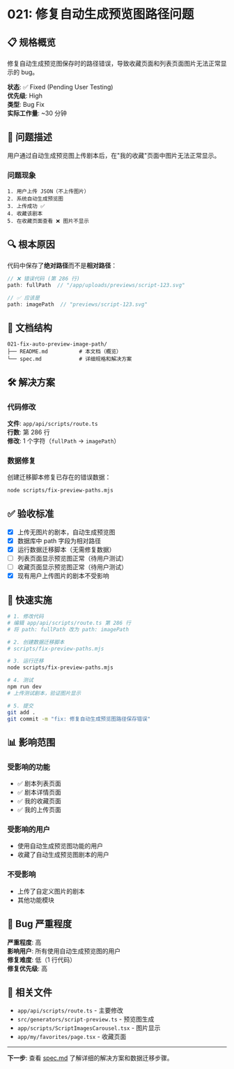 # 021: 修复自动生成预览图路径问题

## 📋 规格概览

修复自动生成预览图保存时的路径错误，导致收藏页面和列表页面图片无法正常显示的 bug。

**状态**: ✅ Fixed (Pending User Testing)  
**优先级**: High  
**类型**: Bug Fix  
**实际工作量**: ~30 分钟

## 🎯 问题描述

用户通过自动生成预览图上传剧本后，在"我的收藏"页面中图片无法正常显示。

### 问题现象
```
1. 用户上传 JSON（不上传图片）
2. 系统自动生成预览图
3. 上传成功 ✅
4. 收藏该剧本
5. 在收藏页面查看 ❌ 图片不显示
```

## 🔍 根本原因

代码中保存了**绝对路径**而不是**相对路径**：

```typescript
// ❌ 错误代码 (第 286 行)
path: fullPath  // "/app/uploads/previews/script-123.svg"

// ✅ 应该是
path: imagePath  // "previews/script-123.svg"
```

## 📁 文档结构

```
021-fix-auto-preview-image-path/
├── README.md          # 本文档（概览）
└── spec.md            # 详细规格和解决方案
```

## 🛠️ 解决方案

### 代码修改
**文件**: `app/api/scripts/route.ts`  
**行数**: 第 286 行  
**修改**: 1 个字符（`fullPath` → `imagePath`）

### 数据修复
创建迁移脚本修复已存在的错误数据：
```bash
node scripts/fix-preview-paths.mjs
```

## ✅ 验收标准

- [x] 上传无图片的剧本，自动生成预览图
- [x] 数据库中 path 字段为相对路径
- [x] 运行数据迁移脚本（无需修复数据）
- [ ] 列表页面显示预览图正常（待用户测试）
- [ ] 收藏页面显示预览图正常（待用户测试）
- [x] 现有用户上传图片的剧本不受影响

## 🚀 快速实施

```bash
# 1. 修改代码
# 编辑 app/api/scripts/route.ts 第 286 行
# 将 path: fullPath 改为 path: imagePath

# 2. 创建数据迁移脚本
# scripts/fix-preview-paths.mjs

# 3. 运行迁移
node scripts/fix-preview-paths.mjs

# 4. 测试
npm run dev
# 上传测试剧本，验证图片显示

# 5. 提交
git add .
git commit -m "fix: 修复自动生成预览图路径保存错误"
```

## 📊 影响范围

### 受影响的功能
- ✅ 剧本列表页面
- ✅ 剧本详情页面
- ✅ 我的收藏页面
- ✅ 我的上传页面

### 受影响的用户
- 使用自动生成预览图功能的用户
- 收藏了自动生成预览图剧本的用户

### 不受影响
- 上传了自定义图片的剧本
- 其他功能模块

## 🐛 Bug 严重程度

**严重程度**: 高  
**影响用户**: 所有使用自动生成预览图的用户  
**修复难度**: 低（1 行代码）  
**修复优先级**: 高

## 📝 相关文件

- `app/api/scripts/route.ts` - 主要修改
- `src/generators/script-preview.ts` - 预览图生成
- `app/scripts/ScriptImagesCarousel.tsx` - 图片显示
- `app/my/favorites/page.tsx` - 收藏页面

---

**下一步**: 查看 [spec.md](./spec.md) 了解详细的解决方案和数据迁移步骤。

